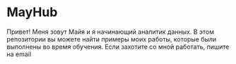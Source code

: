 # MayHub
Привет! Меня зовут Майя и я начинающий аналитик данных.
В этом репозитории вы можете найти примеры моих работы, которые были выполнены во время обучения.
Если захотите со мной работать, пишите на email
